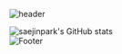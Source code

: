 ![header](https://capsule-render.vercel.app/api?type=waving&color=auto&height=200&section=header&text=my%20code%20archive&fontSize=90)

![saejinpark's GitHub stats](https://github-readme-stats.vercel.app/api?username=saejinpark&show_icons=true)  
![Footer](https://capsule-render.vercel.app/api?type=waving&color=auto&height=200&section=footer)
